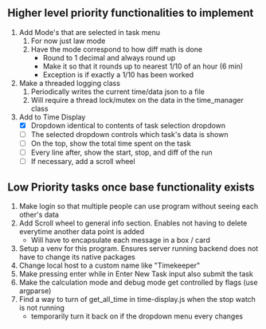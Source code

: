 ## Higher level priority functionalities to implement

1. Add Mode's that are selected in task menu
    1. For now just law mode
    2. Have the mode correspond to how diff math is done 
        * Round to 1 decimal and always round up
        * Make it so that it rounds up to nearest 1/10 of an hour (6 min)
        * Exception is if exactly a 1/10 has been worked
2. Make a threaded logging class
    1. Periodically writes the current time/data json to a file 
    2. Will require a thread lock/mutex on the data in the time_manager class
3. Add to Time Display
    * [x] Dropdown identical to contents of task selection dropdown
    * [ ] The selected dropdown controls which task's data is shown
    * [ ] On the top, show the total time spent on the task
    * [ ] Every line after, show the start, stop, and diff of the run
    * [ ] If necessary, add a scroll wheel

## Low Priority tasks once base functionality exists
1. Make login so that multiple people can use program without seeing each other's data
2. Add Scroll wheel to general info section. Enables not having to delete everytime another data point is added
    * Will have to encapsulate each message in a box / card
3. Setup a venv for this program. Ensures server running backend does not have to change its native packages
4. Change local host to a custom name like "Timekeeper"
5. Make pressing enter while in Enter New Task input also submit the task
6. Make the calculation mode and debug mode get controlled by flags (use argparse)
7. Find a way to turn of get_all_time in time-display.js when the stop watch is not running 
    * temporarily turn it back on if the dropdown menu every changes
